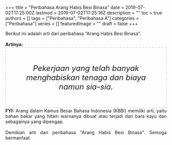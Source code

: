 +++
title = "Peribahasa Arang Habis Besi Binasa"
date = 2019-07-02T17:25:00Z
lastmod = 2019-07-02T17:25:16Z
description = ""
toc = true
authors = []
tags = ["Peribahasa", "Peribahasa A"]
categories = ["Peribahasa"]
series = []
featuredImage = ""
draft = false
+++

<div dir="ltr" style="text-align: left;" trbidi="on"><div style="text-align: justify;">Berikut ini adalah arti dari peribahasa “Arang Habis Besi Binasa”.</div><br /><div style="text-align: justify;"><b>Artinya:</b></div><div style="border: 2px dashed #ddd; font-size: 24px; height: auto; margin: 0 auto; padding: 50px; text-align: center; width: auto;"><i>Pekerjaan yang telah banyak menghabiskan tenaga dan biaya namun sia-sia.</i></div><div style="text-align: justify;"><b>FYI:</b> Arang dalam Kamus Besar Bahasa Indonesia (KBBI) memiliki arti, yaitu bahan bakar yang hitam warnanya dibuat atau terjadi dari bara kayu dan sebagainya yang dipengap.<br /><br /></div><div style="text-align: justify;">Demikian arti dari peribahasa "Arang Habis Besi Binasa". Semoga bermanfaat.</div></div>
